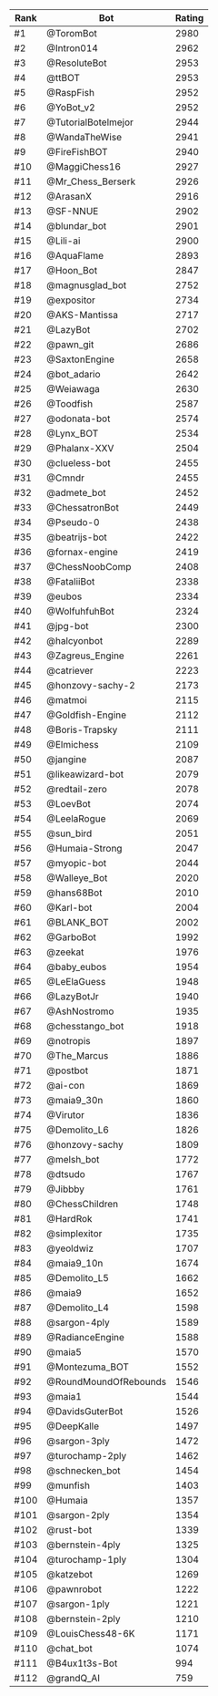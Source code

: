 Rank|Bot|Rating
---|---|---
#1|@ToromBot|2980
#2|@Intron014|2962
#3|@ResoluteBot|2953
#4|@ttBOT|2953
#5|@RaspFish|2952
#6|@YoBot_v2|2952
#7|@TutorialBotelmejor|2944
#8|@WandaTheWise|2941
#9|@FireFishBOT|2940
#10|@MaggiChess16|2927
#11|@Mr_Chess_Berserk|2926
#12|@ArasanX|2916
#13|@SF-NNUE|2902
#14|@blundar_bot|2901
#15|@Lili-ai|2900
#16|@AquaFlame|2893
#17|@Hoon_Bot|2847
#18|@magnusglad_bot|2752
#19|@expositor|2734
#20|@AKS-Mantissa|2717
#21|@LazyBot|2702
#22|@pawn_git|2686
#23|@SaxtonEngine|2658
#24|@bot_adario|2642
#25|@Weiawaga|2630
#26|@Toodfish|2587
#27|@odonata-bot|2574
#28|@Lynx_BOT|2534
#29|@Phalanx-XXV|2504
#30|@clueless-bot|2455
#31|@Cmndr|2455
#32|@admete_bot|2452
#33|@ChessatronBot|2449
#34|@Pseudo-0|2438
#35|@beatrijs-bot|2422
#36|@fornax-engine|2419
#37|@ChessNoobComp|2408
#38|@FataliiBot|2338
#39|@eubos|2334
#40|@WolfuhfuhBot|2324
#41|@jpg-bot|2300
#42|@halcyonbot|2289
#43|@Zagreus_Engine|2261
#44|@catriever|2223
#45|@honzovy-sachy-2|2173
#46|@matmoi|2115
#47|@Goldfish-Engine|2112
#48|@Boris-Trapsky|2111
#49|@Elmichess|2109
#50|@jangine|2087
#51|@likeawizard-bot|2079
#52|@redtail-zero|2078
#53|@LoevBot|2074
#54|@LeelaRogue|2069
#55|@sun_bird|2051
#56|@Humaia-Strong|2047
#57|@myopic-bot|2044
#58|@Walleye_Bot|2020
#59|@hans68Bot|2010
#60|@Karl-bot|2004
#61|@BLANK_BOT|2002
#62|@GarboBot|1992
#63|@zeekat|1976
#64|@baby_eubos|1954
#65|@LeElaGuess|1948
#66|@LazyBotJr|1940
#67|@AshNostromo|1935
#68|@chesstango_bot|1918
#69|@notropis|1897
#70|@The_Marcus|1886
#71|@postbot|1871
#72|@ai-con|1869
#73|@maia9_30n|1860
#74|@Virutor|1836
#75|@Demolito_L6|1826
#76|@honzovy-sachy|1809
#77|@melsh_bot|1772
#78|@dtsudo|1767
#79|@Jibbby|1761
#80|@ChessChildren|1748
#81|@HardRok|1741
#82|@simplexitor|1735
#83|@yeoldwiz|1707
#84|@maia9_10n|1674
#85|@Demolito_L5|1662
#86|@maia9|1652
#87|@Demolito_L4|1598
#88|@sargon-4ply|1589
#89|@RadianceEngine|1588
#90|@maia5|1570
#91|@Montezuma_BOT|1552
#92|@RoundMoundOfRebounds|1546
#93|@maia1|1544
#94|@DavidsGuterBot|1526
#95|@DeepKalle|1497
#96|@sargon-3ply|1472
#97|@turochamp-2ply|1462
#98|@schnecken_bot|1454
#99|@munfish|1403
#100|@Humaia|1357
#101|@sargon-2ply|1354
#102|@rust-bot|1339
#103|@bernstein-4ply|1325
#104|@turochamp-1ply|1304
#105|@katzebot|1269
#106|@pawnrobot|1222
#107|@sargon-1ply|1221
#108|@bernstein-2ply|1210
#109|@LouisChess48-6K|1171
#110|@chat_bot|1074
#111|@B4ux1t3s-Bot|994
#112|@grandQ_AI|759
